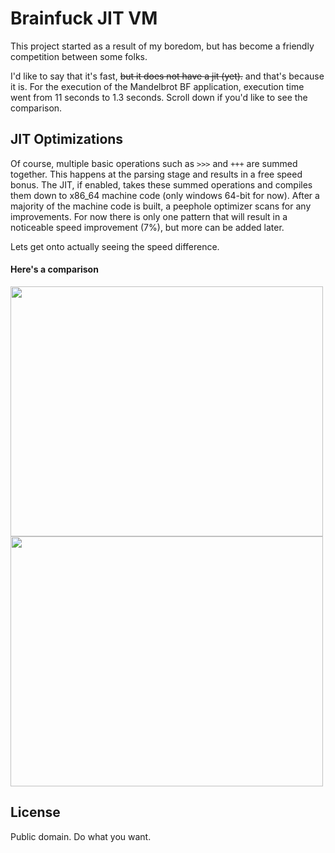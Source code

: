 # Brainfuck JIT VM
This project started as a result of my boredom, but has become a friendly competition between some folks.

I'd like to say that it's fast, ~~but it does not have a jit (yet).~~ and that's because it is. For the execution of the Mandelbrot BF application, execution time went from 11 seconds to 1.3 seconds. Scroll down if you'd like to see the comparison.

## JIT Optimizations
Of course, multiple basic operations such as `>>>` and `+++` are summed together. This happens at the parsing stage and results in a free speed bonus. The JIT, if enabled, takes these summed operations and compiles them down to x86_64 machine code (only windows 64-bit for now). After a majority of the machine code is built, a peephole optimizer scans for any improvements. For now there is only one pattern that will result in a noticeable speed improvement (7%), but more can be added later.

Lets get onto actually seeing the speed difference.

#### Here's a comparison
<img src="http://i.michaelwflaherty.com/u/lVQyFzWbpY.gif" width="500" height="400"/>
<img src="http://i.michaelwflaherty.com/u/fsnLWmxiAg.gif" width="500" height="400"/>

## License
Public domain. Do what you want.
